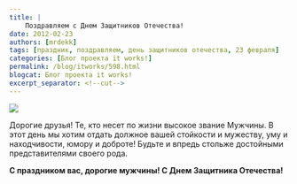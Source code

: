 ```yaml
---
title: |
    Поздравляем с Днем Защитников Отечества!
date: 2012-02-23
authors: [mrdekk]
tags: [праздник, поздравляем, день защитников отечества, 23 февраля]
categories: [Блог проекта it works!]
permalink: /blog/itworks/598.html
blogcat: Блог проекта it works!
excerpt_separator: <!--cut-->
---
```



![](http://itw66.ru/uploads/images/00/00/01/2012/02/23/173e00.jpg)


Дорогие друзья! Те, кто несет по жизни высокое звание Мужчины. 
В этот день мы хотим отдать должное вашей стойкости и мужеству, уму и находчивости, юмору и доброте!
Будьте и впредь стольже достойными представителями своего рода. 

**С праздником вас, дорогие мужчины! С Днем Защитника Отечества!**
